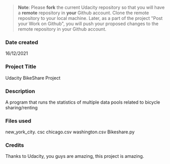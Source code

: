 >**Note**: Please **fork** the current Udacity repository so that you will have a **remote** repository in **your** Github account. Clone the remote repository to your local machine. Later, as a part of the project "Post your Work on Github", you will push your proposed changes to the remote repository in your Github account.

### Date created
16/12/2021

### Project Title
Udacity BikeShare Project

### Description
A program that runs the statistics of multiple data pools related to bicycle sharing/renting

### Files used
new_york_city. csc
chicago.csv
washington.csv
Bikeshare.py

### Credits
Thanks to Udacity, you guys are amazing, this project is amazing.

